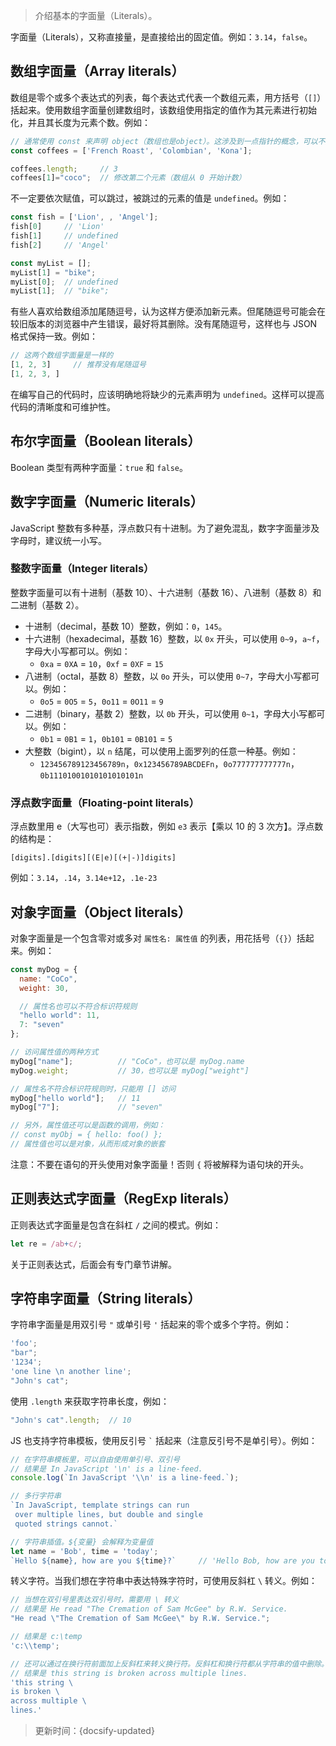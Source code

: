 > 介绍基本的字面量（Literals）。

字面量（Literals），又称直接量，是直接给出的固定值。例如：`3.14`，`false`。

## 数组字面量（Array literals）

数组是零个或多个表达式的列表，每个表达式代表一个数组元素，用方括号（`[]`）括起来。使用数组字面量创建数组时，该数组使用指定的值作为其元素进行初始化，并且其长度为元素个数。例如：

```js
// 通常使用 const 来声明 object（数组也是object）。这涉及到一点指针的概念，可以不用深究
const coffees = ['French Roast', 'Colombian', 'Kona'];

coffees.length;     // 3
coffees[1]="coco";  // 修改第二个元素（数组从 0 开始计数）
```

不一定要依次赋值，可以跳过，被跳过的元素的值是 `undefined`。例如：

```js
const fish = ['Lion', , 'Angel'];
fish[0]     // 'Lion'
fish[1]     // undefined
fish[2]     // 'Angel'

const myList = [];
myList[1] = "bike";
myList[0];  // undefined
myList[1];  // "bike";
```

有些人喜欢给数组添加尾随逗号，认为这样方便添加新元素。但尾随逗号可能会在较旧版本的浏览器中产生错误，最好将其删除。没有尾随逗号，这样也与 JSON 格式保持一致。例如：

```js
// 这两个数组字面量是一样的
[1, 2, 3]     // 推荐没有尾随逗号
[1, 2, 3, ]
```

在编写自己的代码时，应该明确地将缺少的元素声明为 `undefined`。这样可以提高代码的清晰度和可维护性。

## 布尔字面量（Boolean literals）

Boolean 类型有两种字面量：`true` 和 `false`。

## 数字字面量（Numeric literals）

JavaScript 整数有多种基，浮点数只有十进制。为了避免混乱，数字字面量涉及字母时，建议统一小写。

### 整数字面量（Integer literals）

整数字面量可以有十进制（基数 10）、十六进制（基数 16）、八进制（基数 8）和二进制（基数 2）。

* 十进制（decimal，基数 10）整数，例如：`0`，`145`。
* 十六进制（hexadecimal，基数 16）整数，以 `0x` 开头，可以使用 `0~9`，`a~f`，字母大小写都可以。例如：
  * `0xa` = `0XA` = `10`，`0xf` = `0XF` = `15`
* 八进制（octal，基数 8）整数，以 `0o` 开头，可以使用 `0~7`，字母大小写都可以。例如：
  * `0o5` = `0O5` = `5`，`0o11` = `0O11` = `9`
* 二进制（binary，基数 2）整数，以 `0b` 开头，可以使用 `0~1`，字母大小写都可以。例如：
  * `0b1` = `0B1` = `1`，`0b101` = `0B101` = `5`
* 大整数（bigint），以 `n` 结尾，可以使用上面罗列的任意一种基。例如：
  * `123456789123456789n`，`0x123456789ABCDEFn`，`0o777777777777n`，`0b11101001010101010101n`

### 浮点数字面量（Floating-point literals）

浮点数里用 e（大写也可）表示指数，例如 `e3` 表示【乘以 10 的 3 次方】。浮点数的结构是：

```
[digits].[digits][(E|e)[(+|-)]digits]
```

例如：`3.14`，`.14`，`3.14e+12`，`.1e-23`

## 对象字面量（Object literals）

对象字面量是一个包含零对或多对 `属性名: 属性值` 的列表，用花括号（`{}`）括起来。例如：

```js
const myDog = {
  name: "CoCo",
  weight: 30,

  // 属性名也可以不符合标识符规则
  "hello world": 11,
  7: "seven"
};

// 访问属性值的两种方式
myDog["name"];          // "CoCo"，也可以是 myDog.name
myDog.weight;           // 30，也可以是 myDog["weight"]

// 属性名不符合标识符规则时，只能用 [] 访问
myDog["hello world"];   // 11
myDog["7"];             // "seven"

// 另外，属性值还可以是函数的调用，例如：
// const myObj = { hello: foo() };
// 属性值也可以是对象，从而形成对象的嵌套
```

注意：不要在语句的开头使用对象字面量！否则 `{` 将被解释为语句块的开头。

## 正则表达式字面量（RegExp literals）

正则表达式字面量是包含在斜杠 `/` 之间的模式。例如：

```js
let re = /ab+c/;
```

关于正则表达式，后面会有专门章节讲解。

## 字符串字面量（String literals）

字符串字面量是用双引号 `"` 或单引号 `'` 括起来的零个或多个字符。例如：

```js
'foo';
"bar";
'1234';
'one line \n another line';
"John's cat";
```

使用 `.length` 来获取字符串长度，例如：

```js
"John's cat".length;  // 10
```

JS 也支持字符串模板，使用反引号 <code>`</code> 括起来（注意反引号不是单引号）。例如：

```js
// 在字符串模板里，可以自由使用单引号、双引号
// 结果是 In JavaScript '\n' is a line-feed.
console.log(`In JavaScript '\\n' is a line-feed.`);

// 多行字符串
`In JavaScript, template strings can run
 over multiple lines, but double and single
 quoted strings cannot.`

// 字符串插值。${变量} 会解释为变量值
let name = 'Bob', time = 'today';
`Hello ${name}, how are you ${time}?`     // 'Hello Bob, how are you today?'
```

转义字符。当我们想在字符串中表达特殊字符时，可使用反斜杠 `\` 转义。例如：

```js
// 当想在双引号里表达双引号时，需要用 \ 转义
// 结果是 He read "The Cremation of Sam McGee" by R.W. Service.
"He read \"The Cremation of Sam McGee\" by R.W. Service.";

// 结果是 c:\temp
'c:\\temp';

// 还可以通过在换行符前面加上反斜杠来转义换行符。反斜杠和换行符都从字符串的值中删除。可以看成“续行符”
// 结果是 this string is broken across multiple lines.
'this string \
is broken \
across multiple \
lines.'
```



> 更新时间：{docsify-updated}